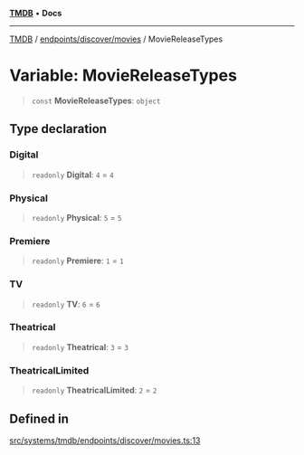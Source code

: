 [**TMDB**](../../../../README.md) • **Docs**

***

[TMDB](../../../../README.md) / [endpoints/discover/movies](../README.md) / MovieReleaseTypes

# Variable: MovieReleaseTypes

> `const` **MovieReleaseTypes**: `object`

## Type declaration

### Digital

> `readonly` **Digital**: `4` = `4`

### Physical

> `readonly` **Physical**: `5` = `5`

### Premiere

> `readonly` **Premiere**: `1` = `1`

### TV

> `readonly` **TV**: `6` = `6`

### Theatrical

> `readonly` **Theatrical**: `3` = `3`

### TheatricalLimited

> `readonly` **TheatricalLimited**: `2` = `2`

## Defined in

[src/systems/tmdb/endpoints/discover/movies.ts:13](https://github.com/Norviah/media-hub/blob/65ee01fce9c30692d28d2f4e608ea7f18b4d7381/src/systems/tmdb/endpoints/discover/movies.ts#L13)
